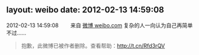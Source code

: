 layout: weibo
date: 2012-02-13 14:59:08
---
<meta name="referrer" content="no-referrer" />

2012-02-13 14:59:08  &nbsp;&nbsp;&nbsp;&nbsp;&nbsp;&nbsp; 来自 <a href="http://weibo.com/" rel="nofollow">微博 weibo.com</a>
复杂的人一向认为自己再简单不过……
>  抱歉，此微博已被作者删除。查看帮助：http://t.cn/Rfd3rQV
